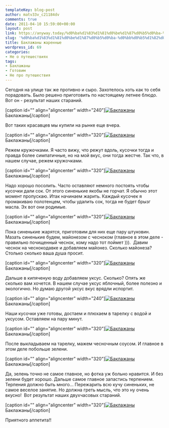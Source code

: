 ```yaml
---
templateKey: blog-post
author: matv33v_c21184dv
comments: true
date: 2011-04-10 15:59:00+00:00
layout: post
link: https://anyway.today/%d0%ba%d1%83%d1%81%d0%be%d1%87%d0%b5%d0%ba-%d0%bb%d0%b5%d1%82%d0%b0/
slug: '%d0%ba%d1%83%d1%81%d0%be%d1%87%d0%b5%d0%ba-%d0%bb%d0%b5%d1%82%d0%b0'
title: Баклажаны жаренные
wordpress_id: 69
categories:
- Не о путешествиях
tags:
- Баклажаны
- Готовим
- Не про путешествия
---
```


Сегодня на улице так же противно и сыро. Захотелось хоть как то себя порадовать. Было решено приготовить по настоящему летнее блюдо. Вот он - результат наших стараний.




[caption id="" align="aligncenter" width="240"][![Баклажаны ](http://3.bp.blogspot.com/--NloCujBJVo/TaHOZwzgO0I/AAAAAAAAAIQ/B3jy1GGpIIM/s320/P1090769.JPG)](http://3.bp.blogspot.com/--NloCujBJVo/TaHOZwzgO0I/AAAAAAAAAIQ/B3jy1GGpIIM/s1600/P1090769.JPG) Баклажаны[/caption]

<!-- more -->






Вот таких красавцев мы купили на рынке еще вчера.






[caption id="" align="aligncenter" width="320"][![Баклажаны](http://1.bp.blogspot.com/-3hDC1aZZwAs/TaHO24VmjyI/AAAAAAAAAIY/xLOq7wIeVG8/s320/P1090749.JPG)](http://1.bp.blogspot.com/-3hDC1aZZwAs/TaHO24VmjyI/AAAAAAAAAIY/xLOq7wIeVG8/s1600/P1090749.JPG) Баклажаны[/caption]









Режем кружочками. Я часто вижу, что режут вдоль, кусочки тогда и правда более симпатичные, но на мой вкус, они тогда жестче. Так что, в нашем случае, режем кружочками.









[caption id="" align="aligncenter" width="320"][![Баклажаны](http://2.bp.blogspot.com/-9GKoEVWUiOk/TaHO5GDpxvI/AAAAAAAAAIg/zsms8Nz3H0Q/s320/P1090752.JPG)](http://2.bp.blogspot.com/-9GKoEVWUiOk/TaHO5GDpxvI/AAAAAAAAAIg/zsms8Nz3H0Q/s1600/P1090752.JPG) Баклажаны[/caption]






Надо хорошо посолить. Часто оставляют немного постоять чтобы кусочки дали сок. От этого синенькие якобы не горчат. Я обычно этот момент пропускаю. Итак начинаем жарить. Каждый кусочек я промакиваю полотенцем, чтобы удалить сок, тогда не будет брызг масла. Эх вот они родимые.






[caption id="" align="aligncenter" width="320"][![Баклажаны](http://1.bp.blogspot.com/-lpG3y0C_zgE/TaHO94054sI/AAAAAAAAAIs/vlifySM0mYQ/s320/P1090756.JPG)](http://1.bp.blogspot.com/-lpG3y0C_zgE/TaHO94054sI/AAAAAAAAAIs/vlifySM0mYQ/s1600/P1090756.JPG) Баклажаны[/caption]






Пока синенькие жарятся, приготовим для них еще пару штуковин. Мазать синенькие будем, майонезом с чесноком (главное в этом деле - правильно почищенный чеснок, кому надо тот поймет ))).  Давим чеснок на чеснокодавке и добавляем майонез. Сколько майонеза? Столько сколько ваша душа просит.









[caption id="" align="aligncenter" width="320"][![Баклажаны](http://1.bp.blogspot.com/-Kuuwz4eH7hs/TaHO7Trwp3I/AAAAAAAAAIk/kDrd8vJWVEw/s320/P1090754.JPG)](http://1.bp.blogspot.com/-Kuuwz4eH7hs/TaHO7Trwp3I/AAAAAAAAAIk/kDrd8vJWVEw/s1600/P1090754.JPG) Баклажаны[/caption]






Дальше в кипяченую воду добавляем уксус. Сколько? Опять же сколько вам хочется. В нашем случае уксус яблочный, более полезно и экологично. Но думаю другой уксус вкус врядли испортит.






[caption id="" align="aligncenter" width="240"][![Баклажаны](http://2.bp.blogspot.com/-GJ83s1Uivns/TaHPAT4WpqI/AAAAAAAAAI0/V5SJ5sGI8ww/s320/P1090760.JPG)](http://2.bp.blogspot.com/-GJ83s1Uivns/TaHPAT4WpqI/AAAAAAAAAI0/V5SJ5sGI8ww/s1600/P1090760.JPG) Баклажаны[/caption]









Наши кусочки уже готовы, достаем и плюхаем в тарелку с водой и уксусом. Оставляем на пару минут.






[caption id="" align="aligncenter" width="320"][![Баклажаны](http://3.bp.blogspot.com/-K4v6hmj-ePU/TaHPCtnbSzI/AAAAAAAAAI8/sO0a0lrmdGs/s320/P1090762.JPG)](http://3.bp.blogspot.com/-K4v6hmj-ePU/TaHPCtnbSzI/AAAAAAAAAI8/sO0a0lrmdGs/s1600/P1090762.JPG) Баклажаны[/caption]






После выкладываем на тарелку, мажем чесночным соусом. И главное в этом деле побольше зелени.






[caption id="" align="aligncenter" width="320"][![Баклажаны](http://3.bp.blogspot.com/-zZmemMXJ5cM/TaHPDhSgv2I/AAAAAAAAAJA/yyA0BbKnNY0/s320/P1090764.JPG)](http://3.bp.blogspot.com/-zZmemMXJ5cM/TaHPDhSgv2I/AAAAAAAAAJA/yyA0BbKnNY0/s1600/P1090764.JPG) Баклажаны[/caption]









Да, зелень точно не самое главное, но фотка уж больно нравится. И без зелени будет хорошо. Дальше самое главное запастись терпением. Терпения должно быть много... Пережарить всю кучу синеньких, не самое веселое занятие. Но должна греть мысль, что это ну очень вкусно!  Вот результат наших двухчасовых стараний.






[caption id="" align="aligncenter" width="320"][![Баклажаны](http://1.bp.blogspot.com/-oKIKEUxhfgo/TaHPE_3NnII/AAAAAAAAAJE/-Tl0XV30OgY/s320/P1090767.JPG)](http://1.bp.blogspot.com/-oKIKEUxhfgo/TaHPE_3NnII/AAAAAAAAAJE/-Tl0XV30OgY/s1600/P1090767.JPG) Баклажаны[/caption]






Приятного аппетита!!






